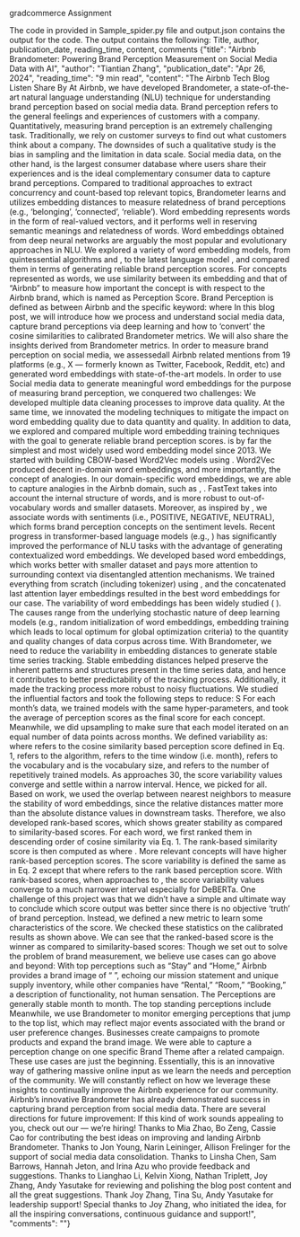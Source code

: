gradcommerce Assignment

The code in provided in Sample_spider.py file and output.json contains the output for the code.
The output contains the following:
Title, author, publication_date, reading_time, content, comments
{"title": "Airbnb Brandometer: Powering Brand Perception Measurement on Social Media Data with AI", "author": "Tiantian Zhang", "publication_date": "Apr 26, 2024", "reading_time": "9 min read", "content": "The Airbnb Tech Blog Listen Share By  At Airbnb, we have developed Brandometer, a state-of-the-art natural language understanding (NLU) technique for understanding brand perception based on social media data. Brand perception refers to the general feelings and experiences of customers with a company. Quantitatively, measuring brand perception is an extremely challenging task. Traditionally, we rely on customer surveys to find out what customers think about a company. The downsides of such a qualitative study is the bias in sampling and the limitation in data scale. Social media data, on the other hand, is the largest consumer database where users share their experiences and is the ideal complementary consumer data to capture brand perceptions. Compared to traditional approaches to extract concurrency and count-based top relevant topics, Brandometer learns   and utilizes embedding distances to measure relatedness of brand perceptions (e.g., ‘belonging’, ‘connected’, ‘reliable’). Word embedding represents words in the form of real-valued vectors, and it performs well in reserving semantic meanings and relatedness of words. Word embeddings obtained from deep neural networks are arguably the most popular and evolutionary approaches in NLU. We explored a variety of word embedding models, from quintessential algorithms   and  , to the latest language model  , and compared them in terms of generating reliable brand perception scores. For concepts represented as words, we use similarity between its embedding and that of “Airbnb” to measure how important the concept is with respect to the Airbnb brand, which is named as Perception Score. Brand Perception is defined as   between Airbnb and the specific keyword: where In this blog post, we will introduce how we process and understand social media data, capture brand perceptions via deep learning and how to ‘convert’ the cosine similarities to calibrated Brandometer metrics. We will also share the insights derived from Brandometer metrics. In order to measure brand perception on social media, we assessedall Airbnb related mentions from 19 platforms (e.g., X — formerly known as Twitter, Facebook, Reddit, etc) and generated word embeddings with state-of-the-art models. In order to use Social media data to generate meaningful word embeddings for the purpose of measuring brand perception, we conquered two challenges: We developed multiple data cleaning processes to improve data quality. At the same time, we innovated the modeling techniques to mitigate the impact on word embedding quality due to data quantity and quality. In addition to data, we explored and compared multiple word embedding training techniques with the goal to generate reliable brand perception scores.  is by far the simplest and most widely used word embedding model since 2013. We started with building CBOW-based Word2Vec models using  . Word2Vec produced decent in-domain word embeddings, and more importantly, the concept of analogies. In our domain-specific word embeddings, we are able to capture analogies in the Airbnb domain, such as  ,  . FastText takes into account the internal structure of words, and is more robust to out-of-vocabulary words and smaller datasets. Moreover, as inspired by  , we associate words with sentiments (i.e., POSITIVE, NEGATIVE, NEUTRAL), which forms brand perception concepts on the sentiment levels. Recent progress in transformer-based language models (e.g.,  ) has significantly improved the performance of NLU tasks with the advantage of generating contextualized word embeddings. We developed   based word embeddings, which works better with smaller dataset and pays more attention to surrounding context via disentangled attention mechanisms. We trained everything from scratch (including tokenizer) using  , and the concatenated last attention layer embeddings resulted in the best word embeddings for our case. The variability of word embeddings has been widely studied ( ). The causes range from the underlying stochastic nature of deep learning models (e.g., random initialization of word embeddings, embedding training which leads to local optimum for global optimization criteria) to the quantity and quality changes of data corpus across time. With Brandometer, we need to reduce the variability in embedding distances to generate stable time series tracking. Stable embedding distances helped preserve the inherent patterns and structures present in the time series data, and hence it contributes to better predictability of the tracking process. Additionally, it made the tracking process more robust to noisy fluctuations. We studied the influential factors and took the following steps to reduce: S For each month’s data, we trained   models with the same hyper-parameters, and took the average of   perception scores as the final score for each concept. Meanwhile, we did upsampling to make sure that each model iterated on an equal number of data points across months. We defined variability as: where  refers to the cosine similarity based perception score defined in Eq. 1,   refers to the algorithm,   refers to the time window (i.e. month),   refers to the vocabulary and   is the vocabulary size, and   refers to the number of repetitively trained models. As   approaches 30, the score variability values converge and settle within a narrow interval. Hence, we picked   for all. Based on   work, we used the overlap between nearest neighbors to measure the stability of word embeddings, since the relative distances matter more than the absolute distance values in downstream tasks. Therefore, we also developed rank-based scores, which shows greater stability as compared to similarity-based scores. For each word, we first ranked them in descending order of cosine similarity via Eq. 1. The rank-based similarity score is then computed as   where  . More relevant concepts will have higher rank-based perception scores. The score variability is defined the same as   in Eq. 2 except that where   refers to the rank based perception score. With rank-based scores, when   approaches to  , the score variability values converge to a much narrower interval especially for DeBERTa. One challenge of this project was that we didn’t have a simple and ultimate way to conclude which score output was better since there is no objective ‘truth’ of brand perception. Instead, we defined a new metric to learn some characteristics of the score. We checked these statistics on the calibrated results as shown above. We can see that the ranked-based score is the winner as compared to similarity-based scores: Though we set out to solve the problem of brand measurement, we believe use cases can go above and beyond: With top perceptions such as “Stay” and “Home,” Airbnb provides a brand image of “ ”, echoing our mission statement and unique supply inventory, while other companies have “Rental,” “Room,” “Booking,” a description of functionality, not human sensation. The   Perceptions are generally stable month to month. The top standing perceptions include Meanwhile, we use Brandometer to monitor emerging perceptions that jump to the top list, which may reflect major events associated with the brand or user preference changes. Businesses create campaigns to promote products and expand the brand image. We were able to capture a perception change on one specific Brand Theme after a related campaign. These use cases are just the beginning. Essentially, this is an innovative way of gathering massive online input as we learn the needs and perception of the community. We will constantly reflect on how we leverage these insights to continually improve the Airbnb experience for our community. Airbnb’s innovative Brandometer has already demonstrated success in capturing brand perception from social media data. There are several directions for future improvement: If this kind of work sounds appealing to you, check out our   — we’re hiring! Thanks to Mia Zhao, Bo Zeng, Cassie Cao for contributing the best ideas on improving and landing Airbnb Brandometer. Thanks to Jon Young, Narin Leininger, Allison Frelinger for the support of social media data consolidation. Thanks to Linsha Chen, Sam Barrows, Hannah Jeton, and Irina Azu who provide feedback and suggestions. Thanks to Lianghao Li, Kelvin Xiong, Nathan Triplett, Joy Zhang, Andy Yasutake for reviewing and polishing the blog post content and all the great suggestions. Thank Joy Zhang, Tina Su, Andy Yasutake for leadership support! Special thanks to Joy Zhang, who initiated the idea, for all the inspiring conversations, continuous guidance and support!", "comments": ""}


